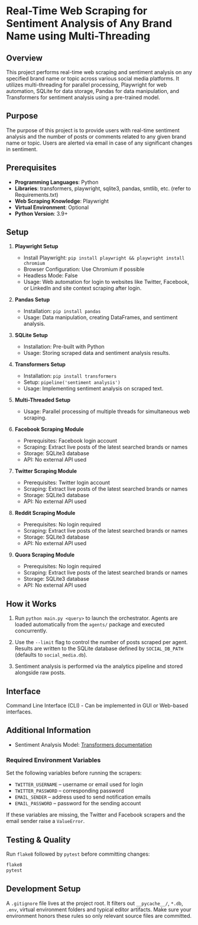# Real-Time Web Scraping for Sentiment Analysis of Any Brand Name using Multi-Threading

## Overview

This project performs real-time web scraping and sentiment analysis on any specified brand name or topic across various social media platforms. It utilizes multi-threading for parallel processing, Playwright for web automation, SQLite for data storage, Pandas for data manipulation, and Transformers for sentiment analysis using a pre-trained model.

## Purpose

The purpose of this project is to provide users with real-time sentiment analysis and the number of posts or comments related to any given brand name or topic. Users are alerted via email in case of any significant changes in sentiment.

## Prerequisites

- **Programming Languages**: Python
- **Libraries**: transformers, playwright, sqlite3, pandas, smtlib, etc. (refer to Requirements.txt)
- **Web Scraping Knowledge**: Playwright
- **Virtual Environment**: Optional
- **Python Version**: 3.9+

## Setup

1. **Playwright Setup**
    - Install Playwright: `pip install playwright && playwright install chromium`
    - Browser Configuration: Use Chromium if possible
    - Headless Mode: False
    - Usage: Web automation for login to websites like Twitter, Facebook, or LinkedIn and site context scraping after login.

2. **Pandas Setup**
    - Installation: `pip install pandas`
    - Usage: Data manipulation, creating DataFrames, and sentiment analysis.

3. **SQLite Setup**
    - Installation: Pre-built with Python
    - Usage: Storing scraped data and sentiment analysis results.

4. **Transformers Setup**
    - Installation: `pip install transformers`
    - Setup: `pipeline('sentiment analysis')`
    - Usage: Implementing sentiment analysis on scraped text.

5. **Multi-Threaded Setup**
    - Usage: Parallel processing of multiple threads for simultaneous web scraping.

6. **Facebook Scraping Module**
    - Prerequisites: Facebook login account
    - Scraping: Extract live posts of the latest searched brands or names
    - Storage: SQLite3 database
    - API: No external API used

7. **Twitter Scraping Module**
    - Prerequisites: Twitter login account
    - Scraping: Extract live posts of the latest searched brands or names
    - Storage: SQLite3 database
    - API: No external API used

8. **Reddit Scraping Module**
    - Prerequisites: No login required
    - Scraping: Extract live posts of the latest searched brands or names
    - Storage: SQLite3 database
    - API: No external API used

9. **Quora Scraping Module**
    - Prerequisites: No login required
    - Scraping: Extract live posts of the latest searched brands or names
    - Storage: SQLite3 database
    - API: No external API used

## How it Works

1. Run `python main.py <query>` to launch the orchestrator. Agents are loaded automatically from the `agents/` package and executed concurrently.

2. Use the `--limit` flag to control the number of posts scraped per agent. Results are written to the SQLite database defined by `SOCIAL_DB_PATH` (defaults to `social_media.db`).

3. Sentiment analysis is performed via the analytics pipeline and stored alongside raw posts.

## Interface

Command Line Interface (CLI) - Can be implemented in GUI or Web-based interfaces.

## Additional Information

- Sentiment Analysis Model: [Transformers documentation](https://huggingface.co/distilbert-base-uncased-finetuned-sst-2-english)

### Required Environment Variables

Set the following variables before running the scrapers:

- `TWITTER_USERNAME` – username or email used for login
- `TWITTER_PASSWORD` – corresponding password
- `EMAIL_SENDER` – address used to send notification emails
- `EMAIL_PASSWORD` – password for the sending account

If these variables are missing, the Twitter and Facebook scrapers and the email sender raise a `ValueError`.

## Testing & Quality

Run `flake8` followed by `pytest` before committing changes:

```bash
flake8
pytest
```

## Development Setup

A `.gitignore` file lives at the project root. It filters out `__pycache__/`, `*.db`, `.env`, virtual environment folders and typical editor artifacts. Make sure your environment honors these rules so only relevant source files are committed.

